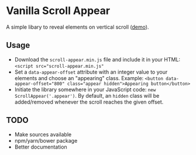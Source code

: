 # Vanilla Scroll Appear

A simple libary to reveal elements on vertical scroll ([demo](https://www.spharian.be/lab/scroll-appear/demo.html)).

## Usage
- Download the `scroll-appear.min.js` file and include it in your HTML: `<script src="scroll-appear.min.js"`
- Set a `data-appear-offset` attribute with an integer value to your elements and choose an "appearing" class. Example: `<button data-appear-offset="800" class="appear hidden">Appearing button</button>`
- Initiate the library somewhere in your JavaScript code: `new ScrollAppear('.appear')`. By default, an `hidden` class will be added/removed whenever the scroll reaches the given offset.

## TODO
- Make sources available
- npm/yarn/bower package
- Better documentation
